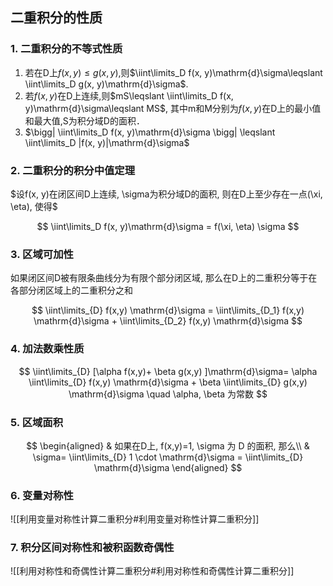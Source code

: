 ## 二重积分的性质

### 1. 二重积分的不等式性质

1. 若在D上$f(x, y) \leqslant g(x, y)$,则$\iint\limits_D f(x, y)\mathrm{d}\sigma\leqslant \iint\limits_D g(x, y)\mathrm{d}\sigma$.
2. 若$f(x, y)$在D上连续,则$mS\leqslant \iint\limits_D f(x, y)\mathrm{d}\sigma\leqslant MS$, 其中m和M分别为$f(x, y)$在D上的最小值和最大值,S为积分域D的面积．
3. $\bigg| \iint\limits_D f(x, y)\mathrm{d}\sigma \bigg| \leqslant \iint\limits_D |f(x, y)|\mathrm{d}\sigma$

### 2. 二重积分的积分中值定理

$设f(x, y)在闭区间D上连续, \sigma为积分域D的面积, 则在D上至少存在一点(\xi, \eta), 使得$

$$
\iint\limits_D f(x, y)\mathrm{d}\sigma = f(\xi, \eta) \sigma
$$

### 3. 区域可加性

如果闭区间D被有限条曲线分为有限个部分闭区域, 那么在D上的二重积分等于在各部分闭区域上的二重积分之和

$$
\iint\limits_{D} f(x,y) \mathrm{d}\sigma = \iint\limits_{D_1} f(x,y) \mathrm{d}\sigma + \iint\limits_{D_2} f(x,y) \mathrm{d}\sigma
$$

### 4. 加法数乘性质

$$
\iint\limits_{D} [\alpha f(x,y)+ \beta g(x,y) ]\mathrm{d}\sigma= \alpha \iint\limits_{D} f(x,y) \mathrm{d}\sigma + \beta \iint\limits_{D} g(x,y) \mathrm{d}\sigma \quad \alpha, \beta 为常数
$$

### 5. 区域面积

$$
\begin{aligned}
	& 如果在D上, f(x,y)=1, \sigma 为 D 的面积, 那么\\
	& \sigma= \iint\limits_{D} 1 \cdot \mathrm{d}\sigma = \iint\limits_{D} \mathrm{d}\sigma
\end{aligned}
$$

### 6. 变量对称性

![[利用变量对称性计算二重积分#利用变量对称性计算二重积分]]

### 7. 积分区间对称性和被积函数奇偶性

![[利用对称性和奇偶性计算二重积分#利用对称性和奇偶性计算二重积分]]
